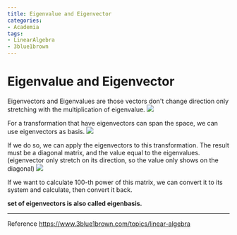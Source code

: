 ```yaml
---
title: Eigenvalue and Eigenvector
categories:
- Academia
tags:
- LinearAlgebra
- 3blue1brown
---
```


# Eigenvalue and Eigenvector

Eigenvectors and Eigenvalues are those vectors don't change direction only stretching with the multiplication of eigenvalue.
![](https://i.imgur.com/c7QEuU8.png)


For a transformation that have eigenvectors can span the space, we can use eigenvectors as basis.
![](https://i.imgur.com/BO13FGo.png)

If we do so, we can apply the eigenvectors to this transformation. The result must be a diagonal matrix, and the value equal to the eigenvalues. (eigenvector only stretch on its direction, so the value only shows on the diagonal)
![](https://i.imgur.com/Hf6feBq.png)

If we want to calculate 100-th power of this matrix, we can convert it to its system and calculate, then convert it back.

**set of eigenvectors is also called eigenbasis.**



----
Reference
https://www.3blue1brown.com/topics/linear-algebra